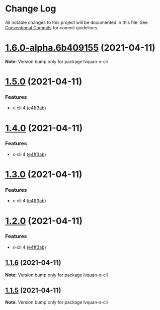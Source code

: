 # Change Log

All notable changes to this project will be documented in this file.
See [Conventional Commits](https://conventionalcommits.org) for commit guidelines.

<a name="1.6.0-alpha.6b409155"></a>
# [1.6.0-alpha.6b409155](https://github.com/lvyuang/lerna-yarn-workspaces-example-master/compare/lvquan-x-cli@1.5.0...lvquan-x-cli@1.6.0-alpha.6b409155) (2021-04-11)




**Note:** Version bump only for package lvquan-x-cli

<a name="1.5.0"></a>
# [1.5.0](https://github.com/lvyuang/lerna-yarn-workspaces-example-master/compare/lvquan-x-cli@1.1.6...lvquan-x-cli@1.5.0) (2021-04-11)


### Features

* x-cli 4 ([e4ff3ab](https://github.com/lvyuang/lerna-yarn-workspaces-example-master/commit/e4ff3ab))




<a name="1.4.0"></a>
# [1.4.0](https://github.com/lvyuang/lerna-yarn-workspaces-example-master/compare/lvquan-x-cli@1.1.6...lvquan-x-cli@1.4.0) (2021-04-11)


### Features

* x-cli 4 ([e4ff3ab](https://github.com/lvyuang/lerna-yarn-workspaces-example-master/commit/e4ff3ab))




<a name="1.3.0"></a>
# [1.3.0](https://github.com/lvyuang/lerna-yarn-workspaces-example-master/compare/lvquan-x-cli@1.1.6...lvquan-x-cli@1.3.0) (2021-04-11)


### Features

* x-cli 4 ([e4ff3ab](https://github.com/lvyuang/lerna-yarn-workspaces-example-master/commit/e4ff3ab))




<a name="1.2.0"></a>
# [1.2.0](https://github.com/lvyuang/lerna-yarn-workspaces-example-master/compare/lvquan-x-cli@1.1.6...lvquan-x-cli@1.2.0) (2021-04-11)


### Features

* x-cli 4 ([e4ff3ab](https://github.com/lvyuang/lerna-yarn-workspaces-example-master/commit/e4ff3ab))




<a name="1.1.6"></a>
## [1.1.6](https://github.com/lvyuang/lerna-yarn-workspaces-example-master/compare/lvquan-x-cli@1.1.5...lvquan-x-cli@1.1.6) (2021-04-11)




**Note:** Version bump only for package lvquan-x-cli

<a name="1.1.5"></a>
## [1.1.5](https://github.com/lvyuang/lerna-yarn-workspaces-example-master/compare/lvquan-x-cli@1.1.4...lvquan-x-cli@1.1.5) (2021-04-11)




**Note:** Version bump only for package lvquan-x-cli

